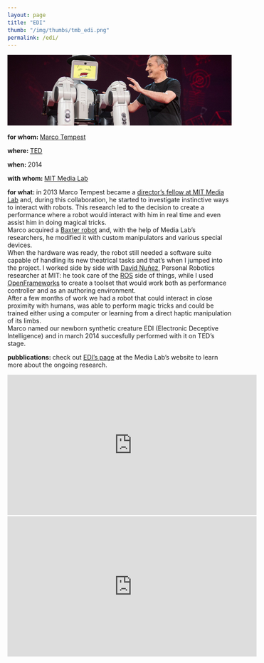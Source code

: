 ```yaml
---
layout: page
title: "EDI"
thumb: "/img/thumbs/tmb_edi.png"
permalink: /edi/
---
```

<img src="/img/banners/banner24.png">
<p><strong>for whom: </strong><a href="http://marcotempest.com" target="new">Marco Tempest</a></p>
<p><strong>where: </strong><a href="http://www.ted.com" target="new">TED</a></p>
<p><strong>when: </strong>2014</p>
<p><strong>with whom: </strong><a href="http://directorsfellows.media.mit.edu/projects/magic-robot-interaction/" target="new">MIT Media Lab</a></p>
<p><strong>for what: </strong>in 2013 Marco Tempest became a <a href="http://www.media.mit.edu/people/directors-fellows" target="new">director&#8217;s fellow at MIT Media Lab</a> and, during this collaboration, he started to investigate instinctive ways to interact with robots. This research led to the decision to create a performance where a robot would interact with him in real time and even assist him in doing magical tricks.<br />
Marco acquired a <a href="http://www.rethinkrobotics.com/build-a-bot/baxter-research-robot/" target="new">Baxter robot</a> and, with the help of Media Lab&#8217;s researchers, he modified it with custom manipulators and various special devices.<br />
When the hardware was ready, the robot still needed a software suite capable of handling its new theatrical tasks and that&#8217;s when I jumped into the project. I worked side by side with <a href="http://davidnunez.com/" target="new">David Nuñez</a>, Personal Robotics researcher at MIT: he took care of the <a href="http://www.ros.org/" target="new">ROS</a> side of things, while I used <a href="http://openframeworks.cc" target="new">OpenFrameworks</a> to create a toolset that would work both as performance controller and as an authoring environment.<br />
After a few months of work we had a robot that could interact in close proximity with humans, was able to perform magic tricks and could be trained either using a computer or learning from a direct haptic manipulation of its limbs.<br />
Marco named our newborn synthetic creature EDI (Electronic Deceptive Intelligence) and in march 2014 succesfully performed with it on TED&#8217;s stage.</p>
<p><strong>pubblications: </strong> check out <a href="http://directorsfellows.media.mit.edu/projects/magic-robot-interaction/" target="new">EDI&#8217;s page</a> at the Media Lab&#8217;s website to learn more about the ongoing research.</p>
<iframe width="560" height="315" src="https://www.youtube.com/embed/FJJe8PXEUhk" frameborder="0" allowfullscreen></iframe>
<iframe width="560" height="315" src="https://www.youtube.com/embed/-h0G46k4j2Q" frameborder="0" allowfullscreen></iframe>
